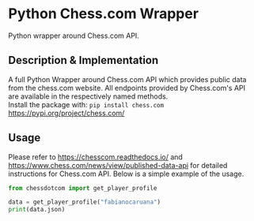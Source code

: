 # Python Chess.com Wrapper
Python wrapper around Chess.com API.
## Description & Implementation
A full Python Wrapper around Chess.com API which provides public data from the chess.com website. All endpoints provided by Chess.com's API are available in the respectively named methods. 
\
Install the package with: ```pip install chess.com``` \
https://pypi.org/project/chess.com/
## Usage
Please refer to https://chesscom.readthedocs.io/ and https://www.chess.com/news/view/published-data-api for detailed instructions for Chess.com API. Below is a simple example of the usage.
``` python
from chessdotcom import get_player_profile

data = get_player_profile("fabianocaruana")
print(data.json)
```
